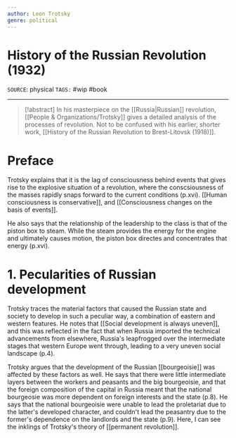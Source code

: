 ```yaml
---
author: Leon Trotsky
genre: political
---
```

# History of the Russian Revolution (1932)
`SOURCE`: physical
`TAGS:` #wip #book 

---
> [!abstract] 
> In his masterpiece on the [[Russia|Russian]] revolution, [[People & Organizations/Trotsky]] gives a detailed analysis of the processes of revolution. Not to be confused with his earlier, shorter work, [[History of the Russian Revolution to Brest-Litovsk (1918)]]. 

# Preface
Trotsky explains that it is the lag of consciousness behind events that gives rise to the explosive situation of a revolution, where the conscsiousness of the masses rapidly snaps forward to the current conditions (p.xvi). [[Human consciousness is conservative]], and [[Consciousness changes on the basis of events]]. 

He also says that the relationship of the leadership to the class is that of the piston box to steam. While the steam provides the energy for the engine and ultimately causes motion, the piston box directes and concentrates that energy (p.xvi). 

# 1. Pecularities of Russian development
Trotsky traces the material factors that caused the Russian state and society to develop in such a peculiar way, a combination of eastern and western features. He notes that [[Social development is always uneven]], and this was reflected in the fact that when Russia imported the technical advancements from elsewhere, Russia's leapfrogged over the intermediate stages that western Europe went through, leading to a very uneven social landscape (p.4). 

Trotsky argues that the development of the Russian [[bourgeoisie]] was affected by these factors as well. He says that there were little intermediate layers between the workers and peasants and the big bourgeoisie, and that the foreign composition of the capital in Russia meant that the national bourgeosie was more dependent on foreign interests and the state (p.8). He says that the national bourgeoisie were unable to lead the proletariat due to the latter's developed character, and couldn't lead the peasantry due to the former's dependence on the landlords and the state (p.9). Here, I can see the inklings of Trotsky's theory of [[permanent revolution]]. 


